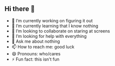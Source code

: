 ## Hi there 👋

<!--
**tyastonotaufiq/tyastonotaufiq** is a ✨ _special_ ✨ repository because its `README.md` (this file) appears on your GitHub profile.

Here are some ideas to get you started:

- 🔭 I’m currently working on ...
- 🌱 I’m currently learning ...
- 👯 I’m looking to collaborate on ...
- 🤔 I’m looking for help with ...
- 💬 Ask me about ...
- 📫 How to reach me: ...
- 😄 Pronouns: ...
- ⚡ Fun fact: ...
-->

- 🔭 I’m currently working on figuring it out
- 🌱 I’m currently learning that I know nothing
- 👯 I’m looking to collaborate on staring at screens
- 🤔 I’m looking for help with everything
- 💬 Ask me about nothing
- 📫 How to reach me: good luck
- 😄 Pronouns: who/cares
- ⚡ Fun fact: this isn't fun
